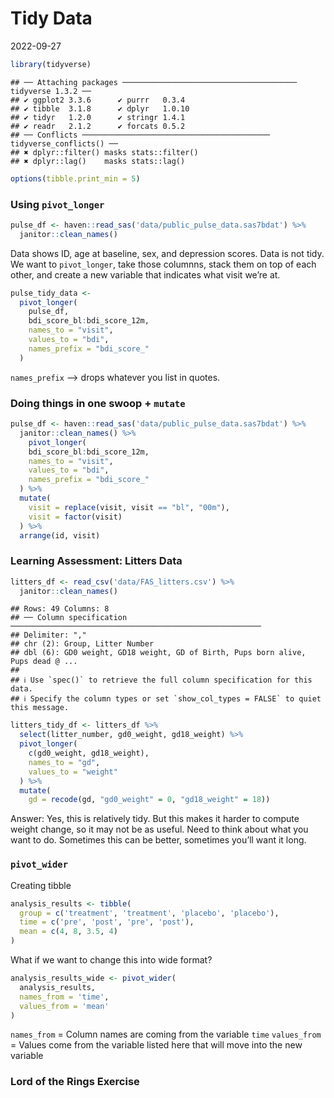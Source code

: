 Tidy Data
================
2022-09-27

``` r
library(tidyverse)
```

    ## ── Attaching packages ─────────────────────────────────────── tidyverse 1.3.2 ──
    ## ✔ ggplot2 3.3.6      ✔ purrr   0.3.4 
    ## ✔ tibble  3.1.8      ✔ dplyr   1.0.10
    ## ✔ tidyr   1.2.0      ✔ stringr 1.4.1 
    ## ✔ readr   2.1.2      ✔ forcats 0.5.2 
    ## ── Conflicts ────────────────────────────────────────── tidyverse_conflicts() ──
    ## ✖ dplyr::filter() masks stats::filter()
    ## ✖ dplyr::lag()    masks stats::lag()

``` r
options(tibble.print_min = 5)
```

### Using `pivot_longer`

``` r
pulse_df <- haven::read_sas('data/public_pulse_data.sas7bdat') %>%
  janitor::clean_names()
```

Data shows ID, age at baseline, sex, and depression scores. Data is not
tidy. We want to `pivot_longer`, take those columnns, stack them on top
of each other, and create a new variable that indicates what visit we’re
at.

``` r
pulse_tidy_data <-
  pivot_longer(
    pulse_df, 
    bdi_score_bl:bdi_score_12m,
    names_to = "visit",
    values_to = "bdi",
    names_prefix = "bdi_score_"
  )
```

`names_prefix` –\> drops whatever you list in quotes.

### Doing things in one swoop + `mutate`

``` r
pulse_df <- haven::read_sas('data/public_pulse_data.sas7bdat') %>%
  janitor::clean_names() %>% 
    pivot_longer(
    bdi_score_bl:bdi_score_12m,
    names_to = "visit",
    values_to = "bdi",
    names_prefix = "bdi_score_"
  ) %>% 
  mutate(
    visit = replace(visit, visit == "bl", "00m"),
    visit = factor(visit)
  ) %>% 
  arrange(id, visit)
```

### Learning Assessment: Litters Data

``` r
litters_df <- read_csv('data/FAS_litters.csv') %>% 
  janitor::clean_names()
```

    ## Rows: 49 Columns: 8
    ## ── Column specification ────────────────────────────────────────────────────────
    ## Delimiter: ","
    ## chr (2): Group, Litter Number
    ## dbl (6): GD0 weight, GD18 weight, GD of Birth, Pups born alive, Pups dead @ ...
    ## 
    ## ℹ Use `spec()` to retrieve the full column specification for this data.
    ## ℹ Specify the column types or set `show_col_types = FALSE` to quiet this message.

``` r
litters_tidy_df <- litters_df %>% 
  select(litter_number, gd0_weight, gd18_weight) %>% 
  pivot_longer(
    c(gd0_weight, gd18_weight),
    names_to = "gd",
    values_to = "weight"
  ) %>% 
  mutate(
    gd = recode(gd, "gd0_weight" = 0, "gd18_weight" = 18))
```

Answer: Yes, this is relatively tidy. But this makes it harder to
compute weight change, so it may not be as useful. Need to think about
what you want to do. Sometimes this can be better, sometimes you’ll want
it long.

### `pivot_wider`

Creating tibble

``` r
analysis_results <- tibble(
  group = c('treatment', 'treatment', 'placebo', 'placebo'),
  time = c('pre', 'post', 'pre', 'post'),
  mean = c(4, 8, 3.5, 4)
)
```

What if we want to change this into wide format?

``` r
analysis_results_wide <- pivot_wider(
  analysis_results,
  names_from = 'time',
  values_from = 'mean'
)
```

`names_from` = Column names are coming from the variable `time`
`values_from` = Values come from the variable listed here that will move
into the new variable

### Lord of the Rings Exercise
